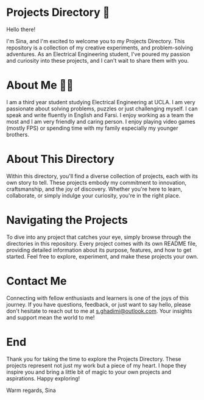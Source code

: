 
# Projects Directory 📝

Hello there!

I'm Sina, and I'm excited to welcome you to my Projects Directory. This repository is a collection of my creative experiments, and problem-solving adventures. As an Electrical Engineering student, I've poured my passion and curiosity into these projects, and I can't wait to share them with you.
# About Me 👨‍💻

I am a third year student studying Electrical Engineering at UCLA. I am very passionate about solving problems, puzzles or just challenging myself. I can speak and write fluently in English and Farsi. I enjoy working as a team the most and I am very friendly and caring person. I enjoy playing video games (mostly FPS) or spending time with my family especially my younger brothers. 
# About This Directory

Within this directory, you'll find a diverse collection of projects, each with its own story to tell. These projects embody my commitment to innovation, craftsmanship, and the joy of discovery. Whether you're here to learn, collaborate, or simply indulge your curiosity, you're in the right place.

# Navigating the Projects
To dive into any project that catches your eye, simply browse through the directories in this repository. Every project comes with its own README file, providing detailed information about its purpose, features, and how to get started. Feel free to explore, experiment, and make these projects your own.

# Contact Me
Connecting with fellow enthusiasts and learners is one of the joys of this journey. If you have questions, feedback, or just want to say hello, please don't hesitate to reach out to me at 
s.ghadimi@outlook.com. Your insights and support mean the world to me!
# End
Thank you for taking the time to explore the Projects Directory. These projects represent not just my work but a piece of my heart. I hope they inspire you and bring a little bit of magic to your own projects and aspirations. Happy exploring!

Warm regards,
Sina



